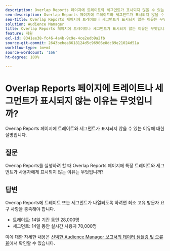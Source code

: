 ```yaml
---
description: Overlap Reports 페이지에 트레이트와 세그먼트가 표시되지 않을 수 있는 이유에 대한 설명입니다.
seo-description: Overlap Reports 페이지에 트레이트와 세그먼트가 표시되지 않을 수 있는 이유에 대한 설명입니다.
seo-title: Overlap Reports 페이지에 트레이트나 세그먼트가 표시되지 않는 이유는 무엇입니까?
solution: Audience Manager
title: Overlap Reports 페이지에 트레이트나 세그먼트가 표시되지 않는 이유는 무엇입니까?
feature: 지원
exl-id: 8341ee38-fc46-4a4b-9c9e-4ce2edb9a2fb
source-git-commit: 2643bebea8618124d5c96906e8dc89e21024d51a
workflow-type: tm+mt
source-wordcount: '166'
ht-degree: 100%

---
```


# Overlap Reports 페이지에 트레이트나 세그먼트가 표시되지 않는 이유는 무엇입니까?

Overlap Reports 페이지에 트레이트와 세그먼트가 표시되지 않을 수 있는 이유에 대한 설명입니다.

## 질문

Overlap Reports를 실행하려 할 때 Overlap Reports 페이지에 특정 트레이트와 세그먼트가 사용자에게 표시되지 않는 이유는 무엇입니까?

## 답변

Overlap Reports에 트레이트 또는 세그먼트가 나열되도록 하려면 최소 고유 방문자 요구 사항을 충족해야 합니다.

* 트레이트: 14일 기간 동안 28,000명
* 세그먼트: 14일 동안 실시간 사용자 70,000명

이에 대한 자세한 내용은 [선택한 Audience Manager 보고서의 데이터 샘플링 및 오류율](../reporting/report-sampling.md)에서 확인할 수 있습니다.
